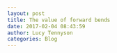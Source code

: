 ```yaml
---
layout: post
title: The value of forward bends
date: 2017-02-04 08:43:59
author: Lucy Tennyson
categories: Blog
---
```

